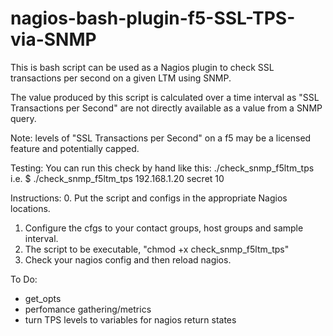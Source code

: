 # nagios-bash-plugin-f5-SSL-TPS-via-SNMP

This is bash script can be used as a Nagios plugin to check SSL transactions per second on a given LTM using SNMP.

The value produced by this script is calculated over a time interval as "SSL Transactions per Second" are not directly available as a value from a SNMP query.

Note: levels of "SSL Transactions per Second" on a f5 may be a licensed feature and potentially capped.

Testing:
You can run this check by hand like this:
./check_snmp_f5ltm_tps <hostname or ip> <snmpv2 community secret> <interval in seconds>
i.e. $ ./check_snmp_f5ltm_tps 192.168.1.20 secret 10

Instructions:
0. Put the script and configs in the appropriate Nagios locations.
1. Configure the cfgs to your contact groups, host groups and sample interval.
2. The script to be executable, "chmod +x check_snmp_f5ltm_tps"
3. Check your nagios config and then reload nagios.

To Do:
- get_opts
- perfomance gathering/metrics
- turn TPS levels to variables for nagios return states
